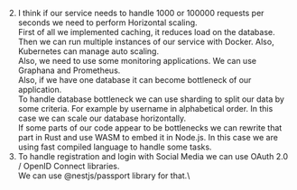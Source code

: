 2. I think if our service needs to handle 1000 or 100000 requests per seconds we need to perform Horizontal scaling.\
First of all we implemented caching, it reduces load on the database.\
Then we can run multiple instances of our service with Docker. Also, Kubernetes can manage auto scaling.\
Also, we need to use some monitoring applications. We can use Graphana and Prometheus. \
Also, if we have one database it can become bottleneck of our application.\
To handle database bottleneck we can use sharding to split our data by some criteria. For example by username in alphabetical order. In this case we can scale our database horizontally.\
If some parts of our code appear to be bottlenecks we can rewrite that part in Rust and use WASM to embed it in Node.js. In this case we are using fast compiled language to handle some tasks.
3. To handle registration and login with Social Media we can use OAuth 2.0 / OpenID Connect libraries.\
We can use @nestjs/passport library for that.\



